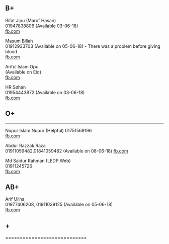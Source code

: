 ## B+
Rifat Jipu (Maruf Hasan)   
01947838806 (Available 03-06-18)  
[fb.com](https://www.facebook.com/rifat.jipu)

Masum Billah  
01912933703 (Available on 05-06-18)  - There was a problem before giving blood  
[fb.com](https://www.facebook.com/profile.php?id=100005283378690)

Ariful Islam Opu  
(Available on Eid)  
[fb.com](https://www.facebook.com/profile.php?id=100013231292919&fref=gc&dti=744858605683867)

HR Søhán  
01954443872  (Available on 03-06-18)    
[fb.com](https://www.facebook.com/hr.sohan.9?fref=gc&dti=744858605683867)





## O+
---------------------------  
Nupur Islam Nupur (Helpful)
01751569196  
[fb.com](https://www.facebook.com/nupurisiam.nupur)



Abdur Razzak Raza  
01911059482,01841059482 (Available on 08-06-18)
[fb.com](https://www.facebook.com/raza2khulna)  



Md Saidur Rahman (LEDP Web)  
01911245726  
[fb.com](https://www.facebook.com/riponict)






## AB+
Arif Ullha  
01977406208, 01911039125 (Available on 05-06-18)  
[fb.com](https://www.facebook.com/maarny.manik) 






## +
============================



